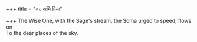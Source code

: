 +++
title = "०८ अभि प्रिया"

+++
The Wise One, with the Sage's stream, the Soma urged to speed, flows on  
     To the dear places of the sky.